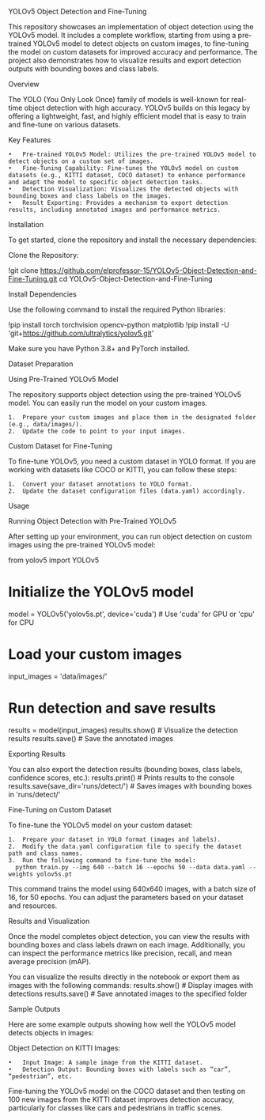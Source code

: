 YOLOv5 Object Detection and Fine-Tuning

This repository showcases an implementation of object detection using the YOLOv5 model. It includes a complete workflow, starting from using a pre-trained YOLOv5 model to detect objects on custom images, to fine-tuning the model on custom datasets for improved accuracy and performance. The project also demonstrates how to visualize results and export detection outputs with bounding boxes and class labels.

Overview

The YOLO (You Only Look Once) family of models is well-known for real-time object detection with high accuracy. YOLOv5 builds on this legacy by offering a lightweight, fast, and highly efficient model that is easy to train and fine-tune on various datasets.

Key Features

	•	Pre-trained YOLOv5 Model: Utilizes the pre-trained YOLOv5 model to detect objects on a custom set of images.
	•	Fine-Tuning Capability: Fine-tunes the YOLOv5 model on custom datasets (e.g., KITTI dataset, COCO dataset) to enhance performance and adapt the model to specific object detection tasks.
	•	Detection Visualization: Visualizes the detected objects with bounding boxes and class labels on the images.
	•	Result Exporting: Provides a mechanism to export detection results, including annotated images and performance metrics.
Installation

To get started, clone the repository and install the necessary dependencies:

Clone the Repository: 

!git clone https://github.com/elprofessor-15/YOLOv5-Object-Detection-and-Fine-Tuning.git
cd YOLOv5-Object-Detection-and-Fine-Tuning

Install Dependencies

Use the following command to install the required Python libraries:

!pip install torch torchvision opencv-python matplotlib
!pip install -U 'git+https://github.com/ultralytics/yolov5.git'

Make sure you have Python 3.8+ and PyTorch installed.

Dataset Preparation

Using Pre-Trained YOLOv5 Model

The repository supports object detection using the pre-trained YOLOv5 model. You can easily run the model on your custom images.

	1.	Prepare your custom images and place them in the designated folder (e.g., data/images/).
	2.	Update the code to point to your input images.

Custom Dataset for Fine-Tuning

To fine-tune YOLOv5, you need a custom dataset in YOLO format. If you are working with datasets like COCO or KITTI, you can follow these steps:

	1.	Convert your dataset annotations to YOLO format.
	2.	Update the dataset configuration files (data.yaml) accordingly.

Usage

Running Object Detection with Pre-Trained YOLOv5

After setting up your environment, you can run object detection on custom images using the pre-trained YOLOv5 model:

from yolov5 import YOLOv5

# Initialize the YOLOv5 model
model = YOLOv5('yolov5s.pt', device='cuda')  # Use 'cuda' for GPU or 'cpu' for CPU

# Load your custom images
input_images = 'data/images/'

# Run detection and save results
results = model(input_images)
results.show()  # Visualize the detection results
results.save()  # Save the annotated images

Exporting Results

You can also export the detection results (bounding boxes, class labels, confidence scores, etc.):
results.print()  # Prints results to the console
results.save(save_dir='runs/detect/')  # Saves images with bounding boxes in 'runs/detect/'

Fine-Tuning on Custom Dataset

To fine-tune the YOLOv5 model on your custom dataset:

	1.	Prepare your dataset in YOLO format (images and labels).
	2.	Modify the data.yaml configuration file to specify the dataset path and class names.
	3.	Run the following command to fine-tune the model:
      python train.py --img 640 --batch 16 --epochs 50 --data data.yaml --weights yolov5s.pt
This command trains the model using 640x640 images, with a batch size of 16, for 50 epochs. You can adjust the parameters based on your dataset and resources.

Results and Visualization

Once the model completes object detection, you can view the results with bounding boxes and class labels drawn on each image. Additionally, you can inspect the performance metrics like precision, recall, and mean average precision (mAP).

You can visualize the results directly in the notebook or export them as images with the following commands:
results.show()  # Display images with detections
results.save()  # Save annotated images to the specified folder

Sample Outputs

Here are some example outputs showing how well the YOLOv5 model detects objects in images:

Object Detection on KITTI Images:

	•	Input Image: A sample image from the KITTI dataset.
	•	Detection Output: Bounding boxes with labels such as “car”, “pedestrian”, etc.

Fine-tuning the YOLOv5 model on the COCO dataset and then testing on 100 new images from the KITTI dataset improves detection accuracy, particularly for classes like cars and pedestrians in traffic scenes.

      

